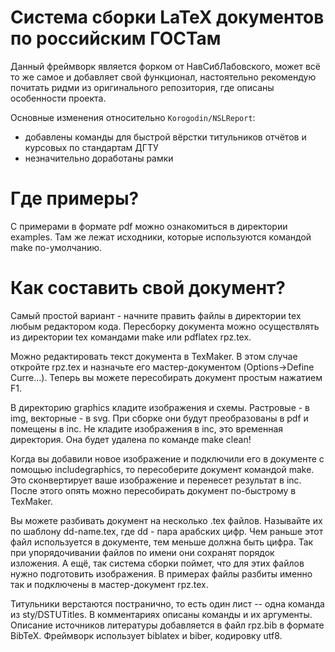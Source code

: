 Система сборки LaTeX документов по российским ГОСТам
===========

Данный фреймворк является форком от НавСибЛабовского, может всё то же самое и добавляет свой функционал, настоятельно рекомендую почитать ридми из оригинального репозитория, где описаны особенности проекта.

Основные изменения относительно `Korogodin/NSLReport`:
- добавлены команды для быстрой вёрстки титульников отчётов и курсовых по стандартам ДГТУ
- незначительно доработаны рамки

# Где примеры?
С примерами в формате pdf можно ознакомиться в директории examples. Там же лежат исходники, которые используются командой make по-умолчанию.

# Как составить свой документ?
Самый простой вариант - начните править файлы в директории tex любым редактором кода. Пересборку документа можно осуществлять из директории tex командами make или pdflatex rpz.tex.

Можно редактировать текст документа в TexMaker. В этом случае откройте rpz.tex и назначьте его мастер-документом (Options->Define Curre...). Теперь вы можете пересобирать документ простым нажатием F1.

В директорию graphics кладите изображения и схемы. Растровые - в img, векторные - в svg. При сборке они будут преобразованы в pdf и помещены в inc. Не кладите изображения в inc, это временная директория. Она будет удалена по команде make clean!

Когда вы добавили новое изображение и подключили его в документе с помощью includegraphics, то пересоберите документ командой make. Это сконвертирует ваше изображение и перенесет результат в inc. После этого опять можно пересобирать документ по-быстрому в TexMaker.

Вы можете разбивать документ на несколько .tex файлов. Называйте их по шаблону dd-name.tex, где dd - пара арабских цифр. Чем раньше этот файл используется в документе, тем меньше должна быть цифра. Так при упорядочивании файлов по имени они сохранят порядок изложения. А ещё, так система сборки поймет, что для этих файлов нужно подготовить изображения.
В примерах файлы разбиты именно так и подключены в мастер-документ rpz.tex.

Титульники верстаются постранично, то есть один лист -- одна команда из sty/DSTUTitles. В комментариях описаны команды и их аргументы.
Описание источников литературы добавляется в файл rpz.bib в формате BibTeX. Фреймворк использует biblatex и biber, кодировку utf8.
